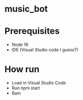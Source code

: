 # music_bot

# Prerequisites
- Node 16
- IDE (Visual Studio code I guess?)

# How run
- Load in Visual Studio Code
- Run npm start
- Bam
